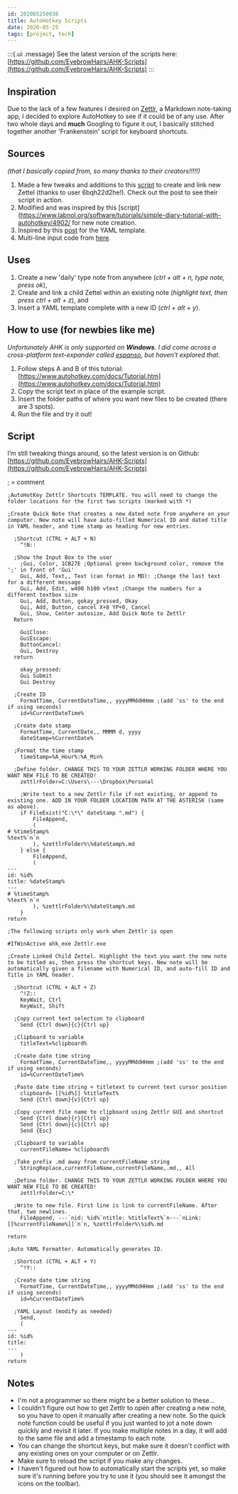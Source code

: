 ```yaml
---
id: 202005250938
title: AutoHotkey Scripts
date: 2020-05-25
tags: [project, tech]
---
```


:::{.ui .message}
See the latest version of the scripts here: [https://github.com/EyebrowHairs/AHK-Scripts](https://github.com/EyebrowHairs/AHK-Scripts)
:::

## Inspiration

Due to the lack of a few features I desired on [Zettlr](https://www.zettlr.com/), a Markdown note-taking app, I decided to explore AutoHotkey to see if it could be of any use. After two whole days and **much** Googling to figure it out, I basically stitched together another 'Frankenstein' script for keyboard shortcuts.

## Sources

*(that I basically copied from, so many thanks to their creators!!!!!)*

1. Made a few tweaks and additions to this [script](https://forum.zettlr.com/discussion/122/creating-linked-zettel-with-autohotkey) to create and link new Zettel (thanks to user 6bqh22d2he!). Check out the post to see their script in action.
2.  Modified and was inspired by this [script](https://www.labnol.org/software/tutorials/simple-diary-tutorial-with-autohotkey/4902/ for new note creation.
3. Inspired by this [post](https://www.reddit.com/r/Zettlr/comments/gn96wr/templates_for_new_notes_zettel/?utm_source=share&utm_medium=web2x) for the YAML template.
4. Multi-line input code from [here](https://stackoverflow.com/questions/45986293/how-can-i-read-multiple-lines-of-user-input-in-autohotkey).

## Uses

1. Create a new 'daily' type note from anywhere (*ctrl + alt + n, type note, press ok*),
2. Create and link a child Zettel within an existing note (*highlight text, then press ctrl + alt + z*), and
3. Insert a YAML template complete with a new ID (*ctrl + alt + y*).

## How to use (for newbies like me)

*Unfortunately AHK is only supported on* ***Windows***. *I did come across a cross-platform text-expander called* [*espanso*](https://espanso.org/)*, but haven't explored that.*

1. Follow steps A and B of this tutorial:  [https://www.autohotkey.com/docs/Tutorial.htm](https://www.autohotkey.com/docs/Tutorial.htm)
2. Copy the script text in place of the example script.
3. Insert the folder paths of where you want new files to be created (there are 3 spots).
4. Run the file and try it out!

## Script

I’m still tweaking things around, so the latest version is on Github: [https://github.com/EyebrowHairs/AHK-Scripts](https://github.com/EyebrowHairs/AHK-Scripts)

; = comment

    ;AutoHotKey Zettlr Shortcuts TEMPLATE. You will need to change the folder locations for the first two scripts (marked with *)
    
    ;Create Quick Note that creates a new dated note from anywhere on your computer. New note will have auto-filled Numerical ID and dated title in YAML header, and time stamp as heading for new entries.
    
      ;Shortcut (CTRL + ALT + N)
        ^!N::
        
      ;Show the Input Box to the user
        ;Gui, Color, 1CB27E ;Optional green background color, remove the ';' in front of 'Gui'
        Gui, Add, Text,, Text (can format in MD): ;Change the last text for a different message
        Gui, Add, Edit, w400 h100 vtext ;Change the numbers for a different textbox size
        Gui, Add, Button, gokay_pressed, Okay
        Gui, Add, Button, cancel X+8 YP+0, Cancel
        Gui, Show, Center autosize, Add Quick Note to Zettlr
      Return
    
        GuiClose:
        GuiEscape:
        ButtonCancel:
        Gui, Destroy
      return
    
        okay_pressed:
        Gui Submit
        Gui Destroy
        
      ;Create ID
        FormatTime, CurrentDateTime,, yyyyMMddHHmm ;(add 'ss' to the end if using seconds)
        id=%CurrentDateTime%
        
      ;Create date stamp
        FormatTime, CurrentDate,, MMMM d, yyyy
        dateStamp=%CurrentDate%
        
      ;Format the time stamp
        timeStamp=%A_Hour%:%A_Min%
        
      ;Define folder. CHANGE THIS TO YOUR ZETTLR WORKING FOLDER WHERE YOU WANT NEW FILE TO BE CREATED!
        zettlrFolder=C:\Users\---\Dropbox\Personal
        
        ;Write text to a new Zettlr file if not existing, or append to existing one. ADD IN YOUR FOLDER LOCATION PATH AT THE ASTERISK (same as above).
        if FileExist("C:\*\" dateStamp ".md") {
            FileAppend, 
            (
    # %timeStamp%
    %text%`n`n
            ), %zettlrFolder%\%dateStamp%.md
        } else {
            FileAppend, 
            (
    ---
    id: %id%
    title: %dateStamp%
    ---
    # %timeStamp%
    %text%`n`n
            ), %zettlrFolder%\%dateStamp%.md
        }
    return
    
    ;The following scripts only work when Zettlr is open
    
    #IfWinActive ahk_exe Zettlr.exe
    
    ;Create Linked Child Zettel. Highlight the text you want the new note to be titled as, then press the shortcut keys. New note will be automatically given a filename with Numerical ID, and auto-fill ID and Title in YAML header.
    
      ;Shortcut (CTRL + ALT + Z)
        ^!Z::
        KeyWait, Ctrl
        KeyWait, Shift
        
      ;Copy current text selection to clipboard
        Send {Ctrl down}{c}{Ctrl up}
        
      ;Clipboard to variable
        titleText=%clipboard%
        
      ;Create date time string
        FormatTime, CurrentDateTime,, yyyyMMddHHmm ;(add 'ss' to the end if using seconds)
        id=%CurrentDateTime%
        
      ;Paste date time string + titletext to current text cursor position
        clipboard= [[%id%]] %titleText%
        Send {Ctrl down}{v}{Ctrl up}
        
      ;Copy current file name to clipboard using Zettlr GUI and shortcut
        Send {Ctrl down}{r}{Ctrl up}
        Send {Ctrl down}{c}{Ctrl up}
        Send {Esc}
        
      ;Clipboard to variable
        currentFileName= %clipboard%
        
      ;Take prefix .md away from currentFileName string
        StringReplace,currentFileName,currentFileName,.md,, All
        
      ;Define folder. CHANGE THIS TO YOUR ZETTLR WORKING FOLDER WHERE YOU WANT NEW FILE TO BE CREATED!
        zettlrFolder=C:\*
        
      ;Write to new file. First line is link to currentFileName. After that, two newlines.
        FileAppend, ---`nid: %id%`ntitle: %titleText%`n---`nLink: [[%currentFileName%]]`n`n, %zettlrFolder%\%id%.md
        
    return
    
    ;Auto YAML Formatter. Automatically generates ID.
    
      ;Shortcut (CTRL + ALT + Y)
        ^!Y::
        
      ;Create date time string 
        FormatTime, CurrentDateTime,, yyyyMMddHHmm ;(add 'ss' to the end if using seconds)
        id=%CurrentDateTime%
    
      ;YAML Layout (modify as needed)  
        Send, 
        (
    ---
    id: %id%
    title:
    ---
        )
    return

## Notes

* I'm not a programmer so there might be a better solution to these...
* I couldn't figure out how to get Zettlr to open after creating a new note, so you have to open it manually after creating a new note. So the quick note function could be useful if you just wanted to jot a note down quickly and revisit it later. If you make multiple notes in a day, it will add to the same file and add a timestamp to each note.
* You can change the shortcut keys, but make sure it doesn't conflict with any existing ones on your computer or on Zettlr.
* Make sure to reload the script if you make any changes.
* I haven't figured out how to automatically start the scripts yet, so make sure it's running before you try to use it (you should see it amongst the icons on the toolbar).